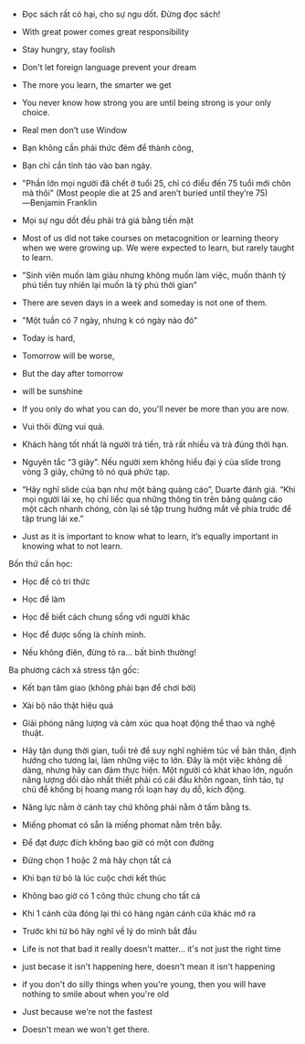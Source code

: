 - Đọc sách rất có hại, cho sự ngu dốt. Đừng đọc sách!

- With great power comes great responsibility

- Stay hungry, stay foolish

- Don't let foreign language prevent your dream

- The more you learn, the smarter we get

- You never know how strong you are until being strong is your only choice.

- Real men don’t use Window

- Bạn không cần phải thức đêm để thành công,
- Bạn chỉ cần tỉnh táo vào ban ngày.

- "Phần lớn mọi người đã chết ở tuổi 25, chỉ có điểu đến 75 tuổi mới chôn mà thôi" (Most people die at 25 and aren’t buried until they’re 75) ―Benjamin Franklin

- Mọi sự ngu dốt đều phải trả giá bằng tiền mặt

- Most of us did not take courses on metacognition or learning theory when we were growing up. We were expected to learn, but rarely taught to learn.

- "Sinh viên muốn làm giàu nhưng không muốn làm việc, muốn thành tỷ phú tiền tuy nhiên lại muốn là tỷ phú thời gian"

- There are seven days in a week and someday is not one of them.
- "Một tuần có 7 ngày, nhưng k có ngày nào đó"

- Today is hard, 
- Tomorrow will be worse, 
- But the day after tomorrow 
- will be sunshine

- If you only do what you can do, you'll never be more than you are now.

- Vui thôi đừng vui quá.
 
- Khách hàng tốt nhất là người trả tiền, trả rất nhiều và trả đúng thời hạn.

- Nguyên tắc “3 giây”. Nếu người xem không hiểu đại ý của slide trong vòng 3 giây, chứng tỏ nó quá phức tạp.

- “Hãy nghĩ slide của bạn như một bảng quảng cáo”, Duarte đánh giá. “Khi mọi người lái xe, họ chỉ liếc qua những thông tin trên bảng quảng cáo một cách nhanh chóng, còn lại sẽ tập trung hướng mắt về phía trước để tập trung lái xe.”

- Just as it is important to know what to learn, it’s equally important in knowing what to not learn.

Bốn thứ cần học:
- Học để có tri thức
- Học để làm
- Học để biết cách chung sống với người khác
- Học để được sống là chính mình.

- Nếu không điên, đừng tỏ ra… bất bình thường!

Ba phương cách xả stress tận gốc:
- Kết bạn tâm giao (không phải bạn để chơi bời)
- Xài bộ não thật hiệu quả
- Giải phóng năng lượng và cảm xúc qua hoạt động thể thao và nghệ thuật.

- Hãy tận dụng thời gian, tuổi trẻ để suy nghĩ nghiêm túc về bản thân, định hướng cho tương lai, làm những việc to lớn. Đây là một việc không dễ dàng, nhưng hãy can đảm thực hiện. Một người có khát khao lớn, nguồn năng lượng dồi dào nhất thiết phải có cái đầu khôn ngoan, tỉnh táo, tự chủ để không bị hoang mang rối loạn hay dụ dỗ, kích động.

- Năng lực nằm ở cánh tay chứ không phải nằm ở tấm bằng ts.

- Miếng phomat có sẵn là miếng phomat nằm trên bẫy.

- Để đạt được đích không bao giờ có một con đường

- Đừng chọn 1 hoặc 2 mà hãy chọn tất cả

- Khi bạn từ bỏ là lúc cuộc chơi kết thúc

- Không bao giờ có 1 công thức chung cho tất cả

- Khi 1 cánh cửa đóng lại thì có hàng ngàn cánh cửa khác mở ra

- Trước khi từ bỏ hãy nghĩ về lý do mình bắt đầu

- Life is not that bad it really doesn't matter... it's not just the right time

- just becase it isn't happening here, doesn't mean it isn't happening
 
- if you don't do silly things when you're young, then you will have nothing to smile about when you're old
 
- Just because we're not the fastest
- Doesn't mean we won't get there.